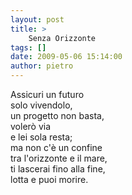 ```yaml
---
layout: post
title: >
    Senza Orizzonte
tags: []
date: 2009-05-06 15:14:00
author: pietro
---
```

Assicuri un futuro<br/>solo vivendolo,<br/>un progetto non basta,<br/>volerò via<br/>e lei sola resta;<br/>ma non c'è un confine<br/>tra l'orizzonte e il mare,<br/>ti lascerai fino alla fine,<br/>lotta e puoi morire.
